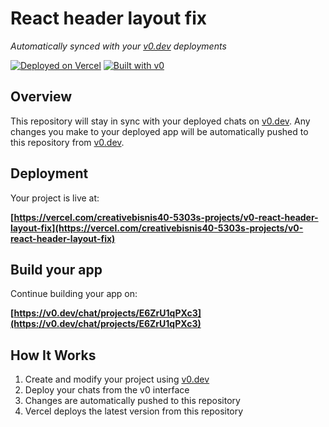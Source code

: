 # React header layout fix

*Automatically synced with your [v0.dev](https://v0.dev) deployments*

[![Deployed on Vercel](https://img.shields.io/badge/Deployed%20on-Vercel-black?style=for-the-badge&logo=vercel)](https://vercel.com/creativebisnis40-5303s-projects/v0-react-header-layout-fix)
[![Built with v0](https://img.shields.io/badge/Built%20with-v0.dev-black?style=for-the-badge)](https://v0.dev/chat/projects/E6ZrU1qPXc3)

## Overview

This repository will stay in sync with your deployed chats on [v0.dev](https://v0.dev).
Any changes you make to your deployed app will be automatically pushed to this repository from [v0.dev](https://v0.dev).

## Deployment

Your project is live at:

**[https://vercel.com/creativebisnis40-5303s-projects/v0-react-header-layout-fix](https://vercel.com/creativebisnis40-5303s-projects/v0-react-header-layout-fix)**

## Build your app

Continue building your app on:

**[https://v0.dev/chat/projects/E6ZrU1qPXc3](https://v0.dev/chat/projects/E6ZrU1qPXc3)**

## How It Works

1. Create and modify your project using [v0.dev](https://v0.dev)
2. Deploy your chats from the v0 interface
3. Changes are automatically pushed to this repository
4. Vercel deploys the latest version from this repository
